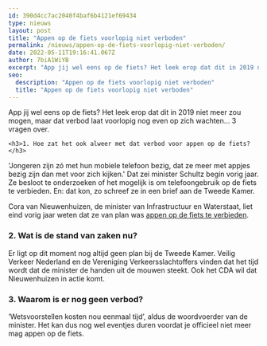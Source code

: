 ```yaml
---
id: 390d4cc7ac2040f4baf6b4121ef69434
type: nieuws
layout: post
title: "Appen op de fiets voorlopig niet verboden"
permalink: /nieuws/appen-op-de-fiets-voorlopig-niet-verboden/
date: 2022-05-11T19:16:41.067Z
author: 7biA1WiYB
excerpt: "App jij wel eens op de fiets? Het leek erop dat dit in 2019 niet meer zou mogen, maar dat verbod laat voorlopig nog even op zich wachten… 3 vragen over.  "
seo:
  description: "Appen op de fiets voorlopig niet verboden"
  title: "Appen op de fiets voorlopig niet verboden"
---
```

App jij wel eens op de fiets? Het leek erop dat dit in 2019 niet meer zou mogen, maar dat verbod laat voorlopig nog even op zich wachten… 3 vragen over.  

    <h3>1. Hoe zat het ook alweer met dat verbod voor appen op de fiets?</h3>
<p>'Jongeren zijn zó met hun mobiele telefoon bezig, dat ze meer met appjes bezig zijn dan met voor zich kijken.' Dat zei minister Schultz begin vorig jaar. Ze besloot te onderzoeken of het mogelijk is om telefoongebruik op de fiets te verbieden. En: dat kon, zo schreef ze in een brief aan de Tweede Kamer.</p>
<p>Cora van Nieuwenhuizen, de minister van Infrastructuur en Waterstaat, liet eind vorig jaar weten dat ze van plan was <a href="https://original.sevendays.nl/nieuws/een-boete-voor-appen-op-de-fiets-goed-idee">appen op de fiets te verbieden</a>.</p>
<h3>2. Wat is de stand van zaken nu?</h3>
<p>Er ligt op dit moment nog altijd geen plan bij de Tweede Kamer. Veilig Verkeer Nederland en de Vereniging Verkeersslachtoffers vinden dat het tijd wordt dat de minister de handen uit de mouwen steekt. Ook het CDA wil dat Nieuwenhuizen in actie komt. </p>
<h3>3. Waarom is er nog geen verbod?</h3>
<p>‘Wetsvoorstellen kosten nou eenmaal tijd’, aldus de woordvoerder van de minister. Het kan dus nog wel eventjes duren voordat je officieel niet meer mag appen op de fiets.</p>  
